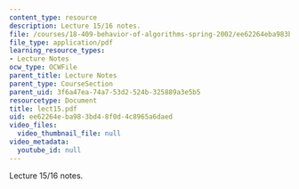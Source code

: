 ```yaml
---
content_type: resource
description: Lecture 15/16 notes.
file: /courses/18-409-behavior-of-algorithms-spring-2002/ee62264eba983bd48f0d4c8965a6daed_lect15.pdf
file_type: application/pdf
learning_resource_types:
- Lecture Notes
ocw_type: OCWFile
parent_title: Lecture Notes
parent_type: CourseSection
parent_uid: 3f6a47ea-74a7-53d2-524b-325889a3e5b5
resourcetype: Document
title: lect15.pdf
uid: ee62264e-ba98-3bd4-8f0d-4c8965a6daed
video_files:
  video_thumbnail_file: null
video_metadata:
  youtube_id: null
---
```

Lecture 15/16 notes.

